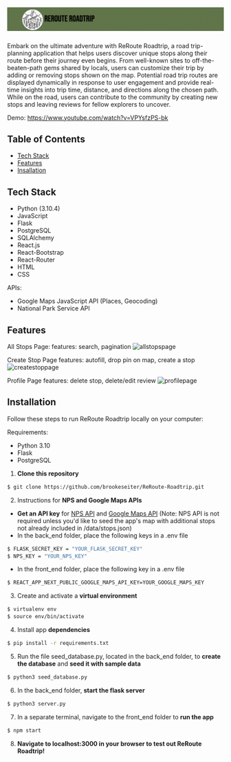 # ![ReRoute-Roadtrip](https://github.com/brookeseiter/ReRoute-Roadtrip/blob/main/back_end/static/app_screenshots/Banner.png?raw=true "Banner")
Embark on the ultimate adventure with ReRoute Roadtrip, a road trip-planning application that helps users discover unique stops along their route before their journey even begins. From well-known sites to off-the-beaten-path gems shared by locals, users can customize their trip by adding or removing stops shown on the map. Potential road trip routes are displayed dynamically in response to user engagement and provide real-time insights into trip time, distance, and directions along the chosen path. While on the road, users can contribute to the community by creating new stops and leaving reviews for fellow explorers to uncover.

Demo: https://www.youtube.com/watch?v=VPYsfzPS-bk

## Table of Contents
- [Tech Stack](#tech)
- [Features](#features)
- [Insallation](#installation)

## <a name="tech">Tech Stack</a>
- Python (3.10.4)
- JavaScript
- Flask
- PostgreSQL
- SQLAlchemy
- React.js
- React-Bootstrap
- React-Router
- HTML
- CSS

APIs:
- Google Maps JavaScript API (Places, Geocoding) 
- National Park Service API

## <a name="features">Features</a>
All Stops Page:
features: search, pagination
![allstopspage](https://github.com/brookeseiter/ReRoute-Roadtrip/assets/100550224/e97399a5-00d5-430a-8aba-7cb4be2a3227)

Create Stop Page
features: autofill, drop pin on map, create a stop
![createstoppage](https://github.com/brookeseiter/gifs/blob/main/reroute-roadtrip/gifs/createstoppage.gif)

Profile Page
features: delete stop, delete/edit review
![profilepage](https://github.com/brookeseiter/gifs/blob/main/reroute-roadtrip/gifs/profilepage.gif)

## <a name="installation">Installation</a>
Follow these steps to run ReRoute Roadtrip locally on your computer:

Requirements:
- Python 3.10
- Flask
- PostgreSQL

1. **Clone this repository**
```sh
$ git clone https://github.com/brookeseiter/ReRoute-Roadtrip.git
```
2. Instructions for **NPS and Google Maps APIs**
- **Get an API key** for [NPS API](https://www.nps.gov/subjects/developer/get-started.htm) and [Google Maps API](https://developers.google.com/maps) (Note: NPS API is not required unless you'd like to seed the app's map with additional stops not already included in /data/stops.json)
- In the back_end folder, place the following keys in a .env file
```sh
$ FLASK_SECRET_KEY = "YOUR_FLASK_SECRET_KEY"
$ NPS_KEY = "YOUR_NPS_KEY"
```
- In the front_end folder, place the following key in a .env file
```sh
$ REACT_APP_NEXT_PUBLIC_GOOGLE_MAPS_API_KEY=YOUR_GOOGLE_MAPS_KEY
```
3. Create and activate a **virtual environment**
```sh
$ virtualenv env
$ source env/bin/activate
```
4. Install app **dependencies**
```sh
$ pip install -r requirements.txt
```
5. Run the file seed_database.py, located in the back_end folder, to **create the database** and **seed it with sample data**
```sh
$ python3 seed_database.py
```
6. In the back_end folder, **start the flask server**
```sh
$ python3 server.py
```
7. In a separate terminal, navigate to the front_end folder to **run the app**
```sh
$ npm start
```
8. **Navigate to localhost:3000 in your browser to test out ReRoute Roadtrip!**
